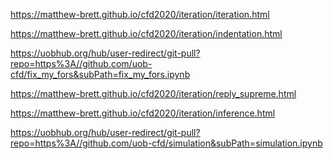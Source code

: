 <https://matthew-brett.github.io/cfd2020/iteration/iteration.html>

<https://matthew-brett.github.io/cfd2020/iteration/indentation.html>

<https://uobhub.org/hub/user-redirect/git-pull?repo=https%3A//github.com/uob-cfd/fix_my_fors&subPath=fix_my_fors.ipynb>

<https://matthew-brett.github.io/cfd2020/iteration/reply_supreme.html>

<https://matthew-brett.github.io/cfd2020/iteration/inference.html>

<https://uobhub.org/hub/user-redirect/git-pull?repo=https%3A//github.com/uob-cfd/simulation&subPath=simulation.ipynb>

 

 

 

 
